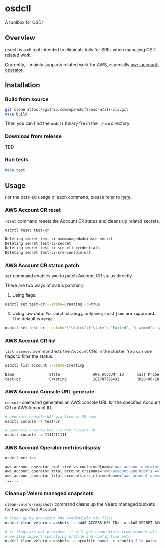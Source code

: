 # osdctl

A toolbox for OSD!

## Overview

osdctl is a cli tool intended to eliminate toils for SREs when managing OSD related work.

Currently, it mainly supports related work for AWS, especially [aws-account-operator](https://github.com/openshift/aws-account-operator).

## Installation

### Build from source

``` bash
git clone https://github.com/openshift/osd-utils-cli.git
make build
```

Then you can find the `osdctl` binary file in the `./bin` directory.

### Download from release

TBD

### Run tests

``` bash
make test
```

## Usage

For the detailed usage of each command, please refer to [here](./docs/command).

### AWS Account CR reset

`reset` command resets the Account CR status and cleans up related secrets.

``` bash
osdctl reset test-cr

Deleting secret test-cr-osdmanagedadminsre-secret
Deleting secret test-cr-secret
Deleting secret test-cr-sre-cli-credentials
Deleting secret test-cr-sre-console-url
```

### AWS Account CR status patch

`set` command enables you to patch Account CR status directly. 

There are two ways of status patching:

1. Using flags.

``` bash
osdctl set test-cr --state=Creating -r=true
```

2. Using raw data. For patch strategy, only `merge` and `json` are supported. The default is `merge`. 

```bash
osdctl set test-cr --patch='{"status":{"state": "Failed", "claimed": false}}'
```

### AWS Account CR list

`list account` command lists the Account CRs in the cluster. You can use flags to filter the status.

```bash
osdctl list account --state=Creating

Name                State               AWS ACCOUNT ID      Last Probe Time                 Last Transition Time            Message
test-cr             Creating            181787396432        2020-06-18 10:38:40 -0400 EDT   2020-06-18 10:38:40 -0400 EDT   AWS account already created
```

### AWS Account Console URL generate

`console` command generates an AWS console URL for the specified Account CR or AWS Account ID.

```bash
# generate console URL via Account CR name
osdctl console -a test-cr

# generate console URL via AWS Account ID
osdctl console -i 1111111111
```

### AWS Account Operator metrics display

```bash
osdctl metrics

aws_account_operator_pool_size_vs_unclaimed{name="aws-account-operator"} => 893.000000
aws_account_operator_total_account_crs{name="aws-account-operator"} => 2173.000000
aws_account_operator_total_accounts_crs_claimed{name="aws-account-operator"} => 436.000000
......
```

### Cleanup Velero managed snapshots

`clean-velero-snapshots` command cleans up the Velero managed buckets for the specified Account.

```bash
# clean up by providing the credentials via flags
osdctl clean-velero-snapshots -a <AWS ACCESS KEY ID> -x <AWS SECRET ACCESS KEY>

# if flags are not provided, it will get credentials from credentials file,
# we also support specifying profile and config file path
osdctl clean-velero-snapshots -p <profile name> -c <config file path>
```
